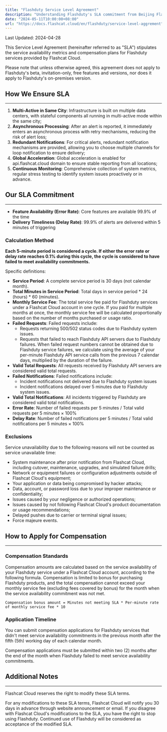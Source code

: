 ```yaml
---
title: "Flashduty Service Level Agreement"
description: "Understanding Flashduty's SLA commitment from Beijing Flashcat Cloud Technology Co.,Ltd."
date: "2024-05-11T10:00:00+08:00"
url: "https://docs.flashcat.cloud/en/flashduty/service-level-aggrement"
---
```


Last Updated: 2024-04-28

This Service Level Agreement (hereinafter referred to as "SLA") stipulates the service availability metrics and compensation plans for Flashduty services provided by Flashcat Cloud.

Please note that unless otherwise agreed, this agreement does not apply to Flashduty's beta, invitation-only, free features and versions, nor does it apply to Flashduty's on-premises version.

## How We Ensure SLA
---

1. **Multi-Active in Same City**: Infrastructure is built on multiple data centers, with stateful components all running in multi-active mode within the same city;
2. **Asynchronous Processing**: After an alert is reported, it immediately enters an asynchronous process with retry mechanisms, reducing the risk of alert loss;
3. **Redundant Notifications**: For critical alerts, redundant notification mechanisms are provided, allowing you to choose multiple channels for loop notification to ensure delivery;
4. **Global Acceleration**: Global acceleration is enabled for api.flashcat.cloud domain to ensure stable reporting from all locations;
5. **Continuous Monitoring**: Comprehensive collection of system metrics, regular stress testing to identify system issues proactively or in advance.

## Our SLA Commitment
---

- **Feature Availability (Error Rate)**: Core features are available 99.9% of the time
- **Delivery Timeliness (Delay Rate)**: 99.9% of alerts are delivered within 5 minutes of triggering

### Calculation Method

**Each 5-minute period is considered a cycle. If either the error rate or delay rate reaches 0.1% during this cycle, the cycle is considered to have failed to meet availability commitments.**

Specific definitions:

- **Service Period**: A complete service period is 30 days (not calendar month).
- **Total Minutes in Service Period**: Total days in service period * 24 (hours) * 60 (minutes).
- **Monthly Service Fee**: The total service fee paid for Flashduty services under a Flashcat Cloud account in one cycle. If you paid for multiple months at once, the monthly service fee will be calculated proportionally based on the number of months purchased or usage ratio.
- **Failed Requests**: Failed requests include:
    - Requests returning 500/502 status codes due to Flashduty system issues.
    - Requests that failed to reach Flashduty API servers due to Flashduty failures. When failed request numbers cannot be obtained due to Flashduty service failures, we calculate using the average of your per-minute Flashduty API service calls from the previous 7 calendar days, multiplied by the duration of the failure.
- **Valid Total Requests**: All requests received by Flashduty API servers are considered valid total requests.
- **Failed Notifications**: Failed notifications include:
    - Incident notifications not delivered due to Flashduty system issues
    - Incident notifications delayed over 5 minutes due to Flashduty system issues.
- **Valid Total Notifications**: All incidents triggered by Flashduty are considered valid total notifications.
- **Error Rate**: Number of failed requests per 5 minutes / Total valid requests per 5 minutes × 100%
- **Delay Rate**: Number of failed notifications per 5 minutes / Total valid notifications per 5 minutes × 100%

### Exclusions

Service unavailability due to the following reasons will not be counted as service unavailable time:

- System maintenance after prior notification from Flashcat Cloud, including cutover, maintenance, upgrades, and simulated failure drills;
- Network or equipment failures or configuration adjustments outside of Flashcat Cloud's equipment;
- Your application or data being compromised by hacker attacks;
- Data, account, or password loss due to your improper maintenance or confidentiality;
- Issues caused by your negligence or authorized operations;
- Issues caused by not following Flashcat Cloud's product documentation or usage recommendations;
- Delayed pushes due to carrier or terminal signal issues;
- Force majeure events.

## How to Apply for Compensation
---

### Compensation Standards

Compensation amounts are calculated based on the service availability of your Flashduty service under a Flashcat Cloud account, according to the following formula. Compensation is limited to bonus for purchasing Flashduty products, and the total compensation cannot exceed your monthly service fee (excluding fees covered by bonus) for the month when the service availability commitment was not met.

```
Compensation bonus amount = Minutes not meeting SLA * Per-minute rate of monthly service fee * 10
```

### Application Timeline

You can submit compensation applications for Flashduty services that didn't meet service availability commitments in the previous month after the fifth (5th) working day of each calendar month.

Compensation applications must be submitted within two (2) months after the end of the month when Flashduty failed to meet service availability commitments.

## Additional Notes
---

Flashcat Cloud reserves the right to modify these SLA terms.

For any modifications to these SLA terms, Flashcat Cloud will notify you 30 days in advance through website announcement or email. If you disagree with Flashcat Cloud's modifications to the SLA, you have the right to stop using Flashduty. Continued use of Flashduty will be considered as acceptance of the modified SLA.